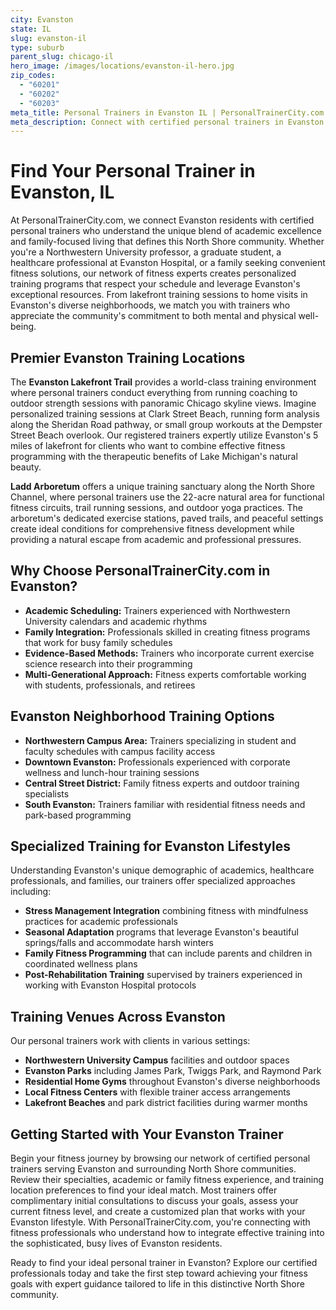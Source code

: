 ```yaml
---
city: Evanston
state: IL
slug: evanston-il
type: suburb
parent_slug: chicago-il
hero_image: /images/locations/evanston-il-hero.jpg
zip_codes:
  - "60201"
  - "60202"
  - "60203"
meta_title: Personal Trainers in Evanston IL | PersonalTrainerCity.com
meta_description: Connect with certified personal trainers in Evanston. Find fitness coaches for one-on-one training near Northwestern University, in homes, or at lakefront locations.
---
```


# Find Your Personal Trainer in Evanston, IL

At PersonalTrainerCity.com, we connect Evanston residents with certified personal trainers who understand the unique blend of academic excellence and family-focused living that defines this North Shore community. Whether you're a Northwestern University professor, a graduate student, a healthcare professional at Evanston Hospital, or a family seeking convenient fitness solutions, our network of fitness experts creates personalized training programs that respect your schedule and leverage Evanston's exceptional resources. From lakefront training sessions to home visits in Evanston's diverse neighborhoods, we match you with trainers who appreciate the community's commitment to both mental and physical well-being.

## Premier Evanston Training Locations

The **Evanston Lakefront Trail** provides a world-class training environment where personal trainers conduct everything from running coaching to outdoor strength sessions with panoramic Chicago skyline views. Imagine personalized training sessions at Clark Street Beach, running form analysis along the Sheridan Road pathway, or small group workouts at the Dempster Street Beach overlook. Our registered trainers expertly utilize Evanston's 5 miles of lakefront for clients who want to combine effective fitness programming with the therapeutic benefits of Lake Michigan's natural beauty.

**Ladd Arboretum** offers a unique training sanctuary along the North Shore Channel, where personal trainers use the 22-acre natural area for functional fitness circuits, trail running sessions, and outdoor yoga practices. The arboretum's dedicated exercise stations, paved trails, and peaceful settings create ideal conditions for comprehensive fitness development while providing a natural escape from academic and professional pressures.

## Why Choose PersonalTrainerCity.com in Evanston?

*   **Academic Scheduling:** Trainers experienced with Northwestern University calendars and academic rhythms
*   **Family Integration:** Professionals skilled in creating fitness programs that work for busy family schedules
*   **Evidence-Based Methods:** Trainers who incorporate current exercise science research into their programming
*   **Multi-Generational Approach:** Fitness experts comfortable working with students, professionals, and retirees

## Evanston Neighborhood Training Options

- **Northwestern Campus Area:** Trainers specializing in student and faculty schedules with campus facility access
- **Downtown Evanston:** Professionals experienced with corporate wellness and lunch-hour training sessions
- **Central Street District:** Family fitness experts and outdoor training specialists
- **South Evanston:** Trainers familiar with residential fitness needs and park-based programming

## Specialized Training for Evanston Lifestyles

Understanding Evanston's unique demographic of academics, healthcare professionals, and families, our trainers offer specialized approaches including:

*   **Stress Management Integration** combining fitness with mindfulness practices for academic professionals
*   **Seasonal Adaptation** programs that leverage Evanston's beautiful springs/falls and accommodate harsh winters
*   **Family Fitness Programming** that can include parents and children in coordinated wellness plans
*   **Post-Rehabilitation Training** supervised by trainers experienced in working with Evanston Hospital protocols

## Training Venues Across Evanston

Our personal trainers work with clients in various settings:
- **Northwestern University Campus** facilities and outdoor spaces
- **Evanston Parks** including James Park, Twiggs Park, and Raymond Park
- **Residential Home Gyms** throughout Evanston's diverse neighborhoods
- **Local Fitness Centers** with flexible trainer access arrangements
- **Lakefront Beaches** and park district facilities during warmer months

## Getting Started with Your Evanston Trainer

Begin your fitness journey by browsing our network of certified personal trainers serving Evanston and surrounding North Shore communities. Review their specialties, academic or family fitness experience, and training location preferences to find your ideal match. Most trainers offer complimentary initial consultations to discuss your goals, assess your current fitness level, and create a customized plan that works with your Evanston lifestyle. With PersonalTrainerCity.com, you're connecting with fitness professionals who understand how to integrate effective training into the sophisticated, busy lives of Evanston residents.

Ready to find your ideal personal trainer in Evanston? Explore our certified professionals today and take the first step toward achieving your fitness goals with expert guidance tailored to life in this distinctive North Shore community.